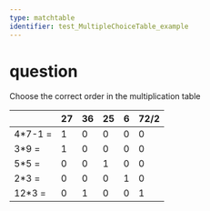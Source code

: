 ```yaml
---
type: matchtable
identifier: test_MultipleChoiceTable_example
---
```

# question
Choose the correct order in the multiplication table

|        |27|36|25| 6 |72/2|
|--------|--|--|--|---|----|
|4*7-1 = |1 |0 |0 | 0 |  0 |
|3*9 =   |1 |0 |0 | 0 |  0 |
|5*5 =   |0 |0 |1 | 0 |  0 |
|2*3 =   |0 |0 |0 | 1 |  0 |
|12*3 =  |0 |1 |0 | 0 |  1 |

